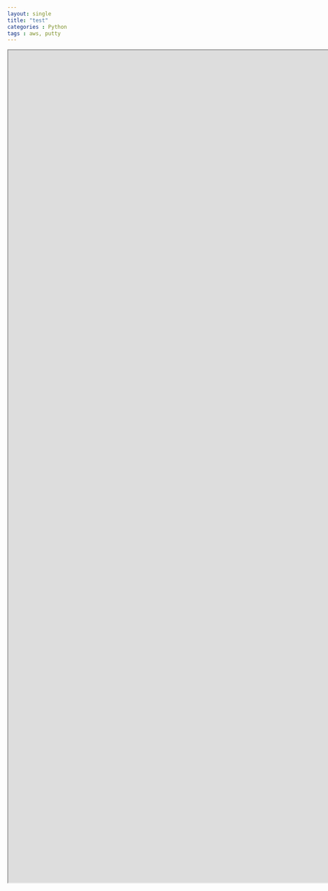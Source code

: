 ```yaml
---
layout: single
title: "test"
categories : Python
tags : aws, putty
---
```



<iframe src = "https://public.tableau.com/views/_16805813148150/sheet21?:showVizHome=no&amp;:embed=true" width = "1900" height="1900"></ifame>